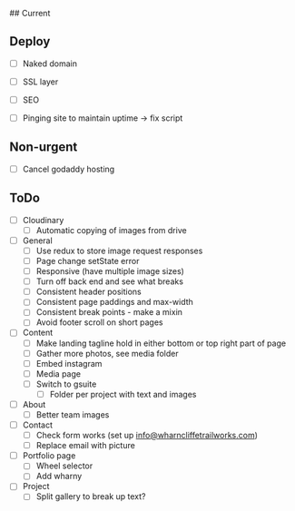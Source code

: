 ## Current

## Deploy

- [ ] Naked domain
- [ ] SSL layer
- [ ] SEO

- [ ] Pinging site to maintain uptime -> fix script

## Non-urgent

- [ ] Cancel godaddy hosting

## ToDo

- [ ] Cloudinary
  - [ ] Automatic copying of images from drive

- [ ] General
  - [ ] Use redux to store image request responses
  - [ ] Page change setState error
  - [ ] Responsive (have multiple image sizes)
  - [ ] Turn off back end and see what breaks
  - [ ] Consistent header positions
  - [ ] Consistent page paddings and max-width
  - [ ] Consistent break points - make a mixin
  - [ ] Avoid footer scroll on short pages

- [ ] Content
  - [ ] Make landing tagline hold in either bottom or top right part of page
  - [ ] Gather more photos, see media folder
  - [ ] Embed instagram
  - [ ] Media page
  - [ ] Switch to gsuite
    - [ ] Folder per project with text and images

- [ ] About
  - [ ] Better team images

- [ ] Contact
  - [ ] Check form works (set up info@wharncliffetrailworks.com)
  - [ ] Replace email with picture

- [ ] Portfolio page
  - [ ] Wheel selector
  - [ ] Add wharny

- [ ] Project
  - [ ] Split gallery to break up text?
